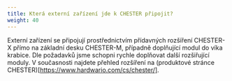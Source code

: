 ```yaml
---
title: Která externí zařízení jde k CHESTER připojit?
weight: 40
---
```


Externí zařízení se připojují prostřednictvím přídavných rozšíření CHESTER-X přímo na základní desku CHESTER-M, případně doplňující modul do víka krabice. Dle požadavků jsme schopni rychle doplňovat další rozšiřující moduly. V současnosti najdete přehled rozšíření na (produktové stránce CHESTER)[https://www.hardwario.com/cs/chester/].